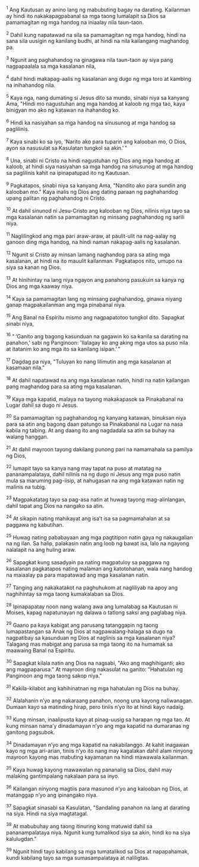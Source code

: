 <sup>1</sup>
Ang Kautusan ay anino lang ng mabubuting bagay na darating. Kailanman ay hindi ito nakakapagpabanal sa mga taong lumalapit sa Dios sa pamamagitan ng mga handog na iniaalay nila taun-taon. 

<sup>2</sup>
Dahil kung napatawad na sila sa pamamagitan ng mga handog, hindi na sana sila uusigin ng kanilang budhi, at hindi na nila kailangang maghandog pa. 

<sup>3</sup>
Ngunit ang paghahandog na ginagawa nila taun-taon ay siya pang nagpapaalala sa mga kasalanan nila, 

<sup>4</sup>
dahil hindi makapag-aalis ng kasalanan ang dugo ng mga toro at kambing na inihahandog nila. 

<sup>5</sup>
Kaya nga, nang dumating si Jesus dito sa mundo, sinabi niya sa kanyang Ama, "Hindi mo nagustuhan ang mga handog at kaloob ng mga tao, kaya binigyan mo ako ng katawan na ihahandog ko. 

<sup>6</sup>
Hindi ka nasiyahan sa mga handog na sinusunog at mga handog sa paglilinis. 

<sup>7</sup>
Kaya sinabi ko sa iyo, 'Narito ako para tuparin ang kalooban mo, O Dios, ayon sa nasusulat sa Kasulatan tungkol sa akin.' " 

<sup>8</sup>
Una, sinabi ni Cristo na hindi nagustuhan ng Dios ang mga handog at kaloob, at hindi siya nasiyahan sa mga handog na sinusunog at mga handog sa paglilinis kahit na ipinapatupad ito ng Kautusan. 

<sup>9</sup>
Pagkatapos, sinabi niya sa kanyang Ama, "Nandito ako para sundin ang kalooban mo." Kaya inalis ng Dios ang dating paraan ng paghahandog upang palitan ng paghahandog ni Cristo. 

<sup>10</sup>
At dahil sinunod ni Jesu-Cristo ang kalooban ng Dios, nilinis niya tayo sa mga kasalanan natin sa pamamagitan ng minsang paghahandog ng sarili niya. 

<sup>11</sup>
Naglilingkod ang mga pari araw-araw, at paulit-ulit na nag-aalay ng ganoon ding mga handog, na hindi naman nakapag-aalis ng kasalanan. 

<sup>12</sup>
Ngunit si Cristo ay minsan lamang naghandog para sa ating mga kasalanan, at hindi na ito mauulit kailanman. Pagkatapos nito, umupo na siya sa kanan ng Dios. 

<sup>13</sup>
At hinihintay na lang niya ngayon ang panahong pasukuin sa kanya ng Dios ang mga kaaway niya. 

<sup>14</sup>
Kaya sa pamamagitan lang ng minsang paghahandog, ginawa niyang ganap magpakailanman ang mga pinabanal niya. 

<sup>15</sup>
Ang Banal na Espiritu mismo ang nagpapatotoo tungkol dito. Sapagkat sinabi niya, 

<sup>16</sup>
" 'Ganito ang bagong kasunduan na gagawin ko sa kanila sa darating na panahon,' sabi ng Panginoon: 'Ilalagay ko ang aking mga utos sa puso nila at itatanim ko ang mga ito sa kanilang isipan.' " 

<sup>17</sup>
Dagdag pa niya, "Tuluyan ko nang lilimutin ang mga kasalanan at kasamaan nila." 

<sup>18</sup>
At dahil napatawad na ang mga kasalanan natin, hindi na natin kailangan pang maghandog para sa ating mga kasalanan.

<sup>19</sup>
Kaya mga kapatid, malaya na tayong makakapasok sa Pinakabanal na Lugar dahil sa dugo ni Jesus. 

<sup>20</sup>
Sa pamamagitan ng paghahandog ng kanyang katawan, binuksan niya para sa atin ang bagong daan patungo sa Pinakabanal na Lugar na nasa kabila ng tabing. At ang daang ito ang nagdadala sa atin sa buhay na walang hanggan. 

<sup>21</sup>
At dahil mayroon tayong dakilang punong pari na namamahala sa pamilya ng Dios, 

<sup>22</sup>
lumapit tayo sa kanya nang may tapat na puso at matatag na pananampalataya, dahil nilinis na ng dugo ni Jesus ang mga puso natin mula sa maruming pag-iisip, at nahugasan na ang mga katawan natin ng malinis na tubig. 

<sup>23</sup>
Magpakatatag tayo sa pag-asa natin at huwag tayong mag-alinlangan, dahil tapat ang Dios na nangako sa atin. 

<sup>24</sup>
At sikapin nating mahikayat ang isaʼt isa sa pagmamahalan at sa paggawa ng kabutihan. 

<sup>25</sup>
Huwag nating pababayaan ang mga pagtitipon natin gaya ng nakaugalian na ng ilan. Sa halip, palakasin natin ang loob ng bawat isa, lalo na ngayong nalalapit na ang huling araw. 

<sup>26</sup>
Sapagkat kung sasadyain pa nating magpatuloy sa paggawa ng kasalanan pagkatapos nating malaman ang katotohanan, wala nang handog na maiaalay pa para mapatawad ang mga kasalanan natin. 

<sup>27</sup>
Tanging ang nakakatakot na paghuhukom at nagliliyab na apoy ang naghihintay sa mga taong kumakalaban sa Dios. 

<sup>28</sup>
Ipinapapatay noon nang walang awa ang lumalabag sa Kautusan ni Moises, kapag napatunayan ng dalawa o tatlong saksi ang paglabag niya. 

<sup>29</sup>
Gaano pa kaya kabigat ang parusang tatanggapin ng taong lumapastangan sa Anak ng Dios at nagpawalang-halaga sa dugo na nagpatibay sa kasunduan ng Dios at naglinis sa mga kasalanan niya? Talagang mas mabigat ang parusa sa mga taong ito na humamak sa maawaing Banal na Espiritu. 

<sup>30</sup>
Sapagkat kilala natin ang Dios na nagsabi, "Ako ang maghihiganti; ako ang magpaparusa." At mayroon ding nakasulat na ganito: "Hahatulan ng Panginoon ang mga taong sakop niya." 

<sup>31</sup>
Kakila-kilabot ang kahihinatnan ng mga hahatulan ng Dios na buhay. 

<sup>32</sup>
Alalahanin nʼyo ang nakaraang panahon, noong una kayong naliwanagan. Dumaan kayo sa matinding hirap, pero tiniis nʼyo ito at hindi kayo nadaig. 

<sup>33</sup>
Kung minsan, inaalipusta kayo at pinag-uusig sa harapan ng mga tao. At kung minsan namaʼy dinadamayan nʼyo ang mga kapatid na dumaranas ng ganitong pagsubok. 

<sup>34</sup>
Dinadamayan nʼyo ang mga kapatid na nakabilanggo. At kahit inagawan kayo ng mga ari-arian, tiniis nʼyo ito nang may kagalakan dahil alam ninyong mayroon kayong mas mabuting kayamanan na hindi mawawala kailanman. 

<sup>35</sup>
Kaya huwag kayong mawawalan ng pananalig sa Dios, dahil may malaking gantimpalang nakalaan para sa inyo. 

<sup>36</sup>
Kailangan ninyong magtiis para masunod nʼyo ang kalooban ng Dios, at matanggap nʼyo ang ipinangako niya. 

<sup>37</sup>
Sapagkat sinasabi sa Kasulatan, "Sandaling panahon na lang at darating na siya. Hindi na siya magtatagal. 

<sup>38</sup>
At mabubuhay ang taong itinuring kong matuwid dahil sa pananampalataya niya. Ngunit kung tumalikod siya sa akin, hindi ko na siya kalulugdan." 

<sup>39</sup>
Ngunit hindi tayo kabilang sa mga tumatalikod sa Dios at napapahamak, kundi kabilang tayo sa mga sumasampalataya at naliligtas.